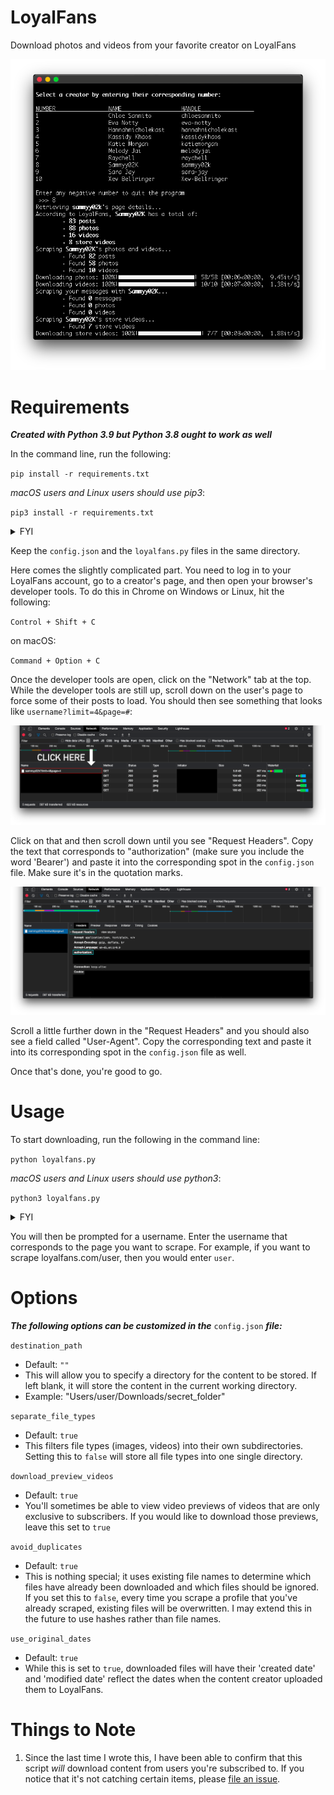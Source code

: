 # LoyalFans
Download photos and videos from your favorite creator on LoyalFans

![terminal](images/terminal2.png)

# Requirements
***Created with Python 3.9 but Python 3.8 ought to work as well***

In the command line, run the following:

`pip install -r requirements.txt`

*macOS users and Linux users should use pip3*:

`pip3 install -r requirements.txt`

<details>
  <summary>FYI</summary>
  <br>
  If that didn't work, it's probably because you're not in the same directory as the 'requirements.txt' file.
</details>

Keep the `config.json` and the `loyalfans.py` files in the same directory.

Here comes the slightly complicated part. You need to log in to your LoyalFans account, go to a creator's page, and then open your browser's developer tools. To do this in Chrome on Windows or Linux, hit the following:

`Control + Shift + C`

on macOS:

`Command + Option + C`

Once the developer tools are open, click on the "Network" tab at the top. While the developer tools are still up, scroll down on the user's page to force some of their posts to load. You should then see something that looks like `username?limit=4&page=#`:

![limit](images/limit.png)

Click on that and then scroll down until you see "Request Headers". Copy the text that corresponds to "authorization" (make sure you include the word 'Bearer') and paste it into the corresponding spot in the `config.json` file. Make sure it's in the quotation marks.

![authorization](images/authorization.png)

Scroll a little further down in the "Request Headers" and you should also see a field called "User-Agent". Copy the corresponding text and paste it into its corresponding spot in the `config.json` file as well.

Once that's done, you're good to go.

# Usage
To start downloading, run the following in the command line:

`python loyalfans.py`

*macOS users and Linux users should use python3*:

`python3 loyalfans.py`

<details>
  <summary>FYI</summary>
  <br>
  If that didn't work, it's probably because you're not in the same directory as the 'loyalfans.py' file.
</details>

You will then be prompted for a username. Enter the username that corresponds to the page you want to scrape. For example, if you want to scrape loyalfans.com/user, then you would enter `user`.

# Options
***The following options can be customized in the*** `config.json` ***file:***

`destination_path`

* Default: `""`
* This will allow you to specify a directory for the content to be stored. If left blank, it will store the content in the current working directory.
* Example: "Users/user/Downloads/secret_folder"

`separate_file_types`

* Default: `true`
* This filters file types (images, videos) into their own subdirectories. Setting this to `false` will store all file types into one single directory.

`download_preview_videos`

* Default: `true`
* You'll sometimes be able to view video previews of videos that are only exclusive to subscribers. If you would like to download those previews, leave this set to `true`

`avoid_duplicates`

* Default: `true`
* This is nothing special; it uses existing file names to determine which files have already been downloaded and which files should be ignored. If you set this to `false`, every time you scrape a profile that you've already scraped, existing files will be overwritten. I may extend this in the future to use hashes rather than file names.

`use_original_dates`

* Default: `true`
* While this is set to `true`, downloaded files will have their 'created date' and 'modified date' reflect the dates when the content creator uploaded them to LoyalFans.

# Things to Note
1. Since the last time I wrote this, I have been able to confirm that this script *will* download content from users you're subscribed to. If you notice that it's not catching certain items, please [file an issue](https://github.com/Amenly/LoyalFans/issues/new).
